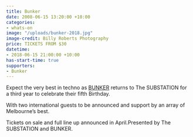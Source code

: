 ```yaml
---
title: Bunker
date: 2008-06-15 13:20:00 +10:00
categories:
- whats-on
image: "/uploads/bunker-2018.jpg"
image-credit: Billy Roberts Photography
price: TICKETS FROM $30
datetime:
- 2018-06-15 21:00:00 +10:00
has-start-time: true
supporters:
- Bunker
---
```


Expect the very best in techno as [BUNKER](http://bunker-music.com/) returns to The SUBSTATION for a third year to celebrate their fifth Birthday. 

With two international guests to be announced and support by an array of Melbourne’s best. 

Tickets on sale and full line up announced in April.Presented by The SUBSTATION and BUNKER.

